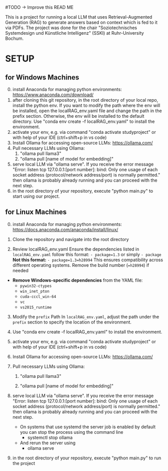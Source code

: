 #TODO -> Improve this READ ME

This is a project for running a local LLM that uses Retrieval-Augmented Generation (RAG) to generate answers based on context which is fed to it via PDFs.
The project was done for the chair "Soziotechnisches Systemdesign und Künstliche Intelligenz" (SSKI) at Ruhr-University Bochum.

# SETUP
## for Windows Machines
0. install Anaconda for managing python environments: https://www.anaconda.com/download/
1. after cloning this git repository, in the root directory of your local repo, install the python env. If you want to modify the path where the env will be installed, open the localRAG_env.yaml file and change the path in the prefix section. Otherwise, the env will be installed to the default directory. Use "conda env create -f localRAG_env.yaml" to install the environment.
2. activate your env, e.g. via command "conda activate studyproject" or with help of your IDE (ctrl+shift+p in vs code)
3. Install Ollama for accessing open-source LLMs: https://ollama.com/
4. Pull necessary LLMs using Ollama:
     1. "ollama pull llama3"
     2. "ollama pull [name of model for embedding]"
5. serve local LLM via "ollama serve". If you receive the error message "Error: listen tcp 127.0.0.1:[port number]: bind: Only one usage of each socket address (protocol/network address/port) is normally permitted." then ollama is probably already running and you can proceed with the next step.
6. in the root directory of your repository, execute "python main.py" to start using our project.


## for Linux Machines

0. install Anaconda for managing python environments: https://docs.anaconda.com/anaconda/install/linux/

1. Clone the repository and navigate into the root directory 

2. Review localRAG_env.yaml
Ensure the dependencies listed in `localRAG_env.yaml` follow this format:
`- package=1.3`
or simply
`- package`
**Not this format:**
`- package=1.3=h28994`
This ensures compatibility across different operating systems. Remove the build number (`=h28994`) if needed
 -  **Remove Windows-specific dependencies** from the YAML file:
	- `pywin32-ctypes`
	- `win_inet_pton`
	- `cuda-cccl_win-64`
	- `vc`
	- `vs2015_runtime`

3. Modify the `prefix` Path
In `localRAG_env.yaml`, adjust the path under the `prefix` section to specify the location of the environment.

4. Use "conda env create -f localRAG_env.yaml" to install the environment.

5. activate your env, e.g. via command "conda activate studyproject" or with help of your IDE (ctrl+shift+p in vs code)

6. Install Ollama for accessing open-source LLMs: https://ollama.com/

7. Pull necessary LLMs using Ollama:

	1. "ollama pull llama3"

	2. "ollama pull [name of model for embedding]"

8. serve local LLM via "ollama serve". If you receive the error message "Error: listen tcp 127.0.0.1:[port number]: bind: Only one usage of each socket address (protocol/network address/port) is normally permitted." then ollama is probably already running and you can proceed with the next step.
	- On systems that use systemd the server job is enabled by default you can stop the process using the command line
		- systemctl stop ollama
	- And rerun the server using
		- ollama serve

9. in the root directory of your repository, execute "python main.py" to run the project